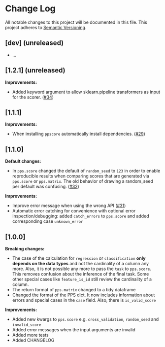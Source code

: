 # Change Log
All notable changes to this project will be documented in this file.
This project adheres to [Semantic Versioning](http://semver.org/).

## [dev] (unreleased)
- ...

## [1.2.1] (unreleased)
__Improvements:__
- Added keyword argument to allow sklearn.pipeline transformers as input for the scorer. ([#34](https://github.com/8080labs/ppscore/issues/34))

## [1.1.1]
__Improvements:__
- When installing `ppscore` automatically install dependencies. ([#29](https://github.com/8080labs/ppscore/issues/29))


## [1.1.0]
__Default changes:__
- In `pps.score` changed the default of `random_seed` to `123` in order to enable reproducible results when comparing scores that are generated via `pps.score` or `pps.matrix`. The old behavior of drawing a random_seed per default was confusing. ([#32](https://github.com/8080labs/ppscore/issues/32))

__Improvements:__
- Improve error message when using the wrong API ([#31](https://github.com/8080labs/ppscore/issues/31))
- Automatic error catching for convenience with optional error inspection/debugging: added `catch_errors` to `pps.score` and added corresponding case `unknown_error`

## [1.0.0]
__Breaking changes:__
- The case of the calculation for `regression` or `classification` __only depends on the data types__ and not the cardinality of a column any more. Also, it is not possible any more to pass the `task` to `pps.score`. This removes confusion about the inference of the final task. Some other special cases like `feature_is_id` still review the cardinality of a column.
- The return format of `pps.matrix` changed to a tidy dataframe
- Changed the format of the PPS dict. It now includes information about errors and special cases in the `case` field. Also, there is `is_valid_score`

__Improvements:__
- Added new kwargs to `pps.score` e.g. `cross_validation`, `random_seed` and `invalid_score`
- Added error messages when the input arguments are invalid
- Added more tests
- Added CHANGELOG
